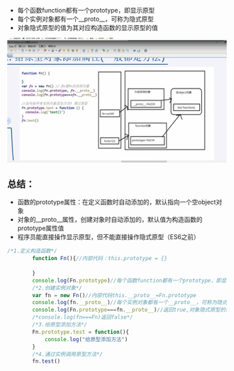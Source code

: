 * 每个函数function都有一个prototype，即显示原型
* 每个实例对象都有一个__proto__，可称为隐式原型
* 对象隐式原型的值为其对应构造函数的显示原型的值

![avatar](./img/02.png)

## 总结：
* 函数的prototype属性：在定义函数时自动添加的，默认指向一个空object对象
* 对象的__proto__属性，创建对象时自动添加的，默认值为构造函数的prototype属性值
* 程序员能直接操作显示原型，但不能直接操作隐式原型（ES6之前）

```js
/*1.定义构造函数*/
		function Fn(){//内部代码：this.prototype = {}
			
		}
		console.log(Fn.prototype)//每个函数function都有一个prototype，即显示原型，默认指向一个空object对象
		/*2.创建实例对象*/
		var fn = new Fn()//内部代码this.__proto__=Fn.prototype
		console.log(fn.__proto__)//每个实例对象都有一个__proto__，可称为隐式原型
		console.log(Fn.prototype===fn.__proto__)//返回true,对象隐式原型的值为其对应构造函数的显示原型的值
		/*console.log(fn===Fn)返回false*/
		/*3.给原型添加方法*/
		Fn.prototype.test = function(){
			console.log("给原型添加方法")
		}
		/*4.通过实例调用原型方法*/
		fn.test()
```